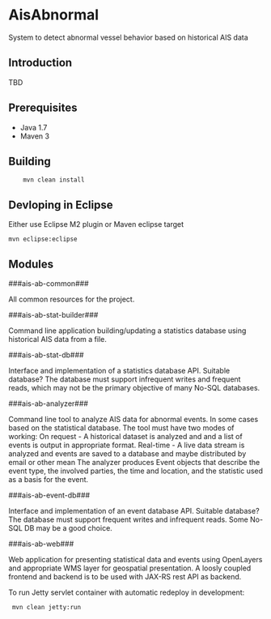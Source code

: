 AisAbnormal
===========

System to detect abnormal vessel behavior based on historical AIS data

## Introduction ##

TBD

## Prerequisites ##

* Java 1.7
* Maven 3

## Building ##

        mvn clean install
        
## Devloping in Eclipse ##

Either use Eclipse M2 plugin or Maven eclipse target

    mvn eclipse:eclipse
    
## Modules ###

###ais-ab-common###

All common resources for the project.

###ais-ab-stat-builder###

Command line application building/updating a statistics database using historical AIS data from a file.

###ais-ab-stat-db###

Interface and implementation of a statistics database API. Suitable database? The database must support infrequent writes and frequent reads, which may not be the primary objective of many No-SQL databases. 

###ais-ab-analyzer###

Command line tool to analyze AIS data for abnormal events. In some cases based on the statistical database. The tool must have two modes of working:
On request - A historical dataset is analyzed and and a list of events is output in appropriate format.
Real-time - A live data stream is analyzed and events are saved to a database and maybe distributed by email or other mean
The analyzer produces Event objects that describe the event type, the involved parties, the time and location, and the statistic used as a basis for the event.

###ais-ab-event-db###

Interface and implementation of an event database API. Suitable database? The database must support frequent writes and infrequent reads. Some No-SQL DB may be a good choice.

###ais-ab-web###

Web application for presenting statistical data and events using OpenLayers and appropriate WMS layer for geospatial presentation. A loosly coupled frontend and backend is to be used with JAX-RS rest API as backend.

To run Jetty servlet container with automatic redeploy in development:
    
     mvn clean jetty:run


